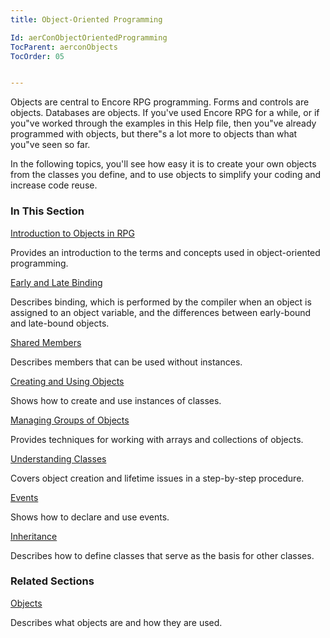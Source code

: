 ```yaml
---
title: Object-Oriented Programming

Id: aerConObjectOrientedProgramming
TocParent: aerconObjects
TocOrder: 05


---
```


Objects are central to Encore RPG programming. Forms and controls are objects. Databases are objects. If you've used Encore RPG for a while, or if you"ve worked through the examples in this Help file, then you"ve already programmed with objects, but there"s a lot more to objects than what you"ve seen so far. 

In the following topics, you'll see how easy it is to create your own objects from the classes you define, and to use objects to simplify your coding and increase code reuse. 

### In This Section

[Introduction to Objects in RPG](/manuals/IntroductiontoObjects.html)

Provides an introduction to the terms and concepts used in object-oriented
                programming.


[Early and Late Binding](/manuals/EarlyandLateBinding.html)

Describes binding, which is performed by the compiler when an object is 	assigned to an object variable, and the differences between early-bound and 	late-bound objects.


[Shared Members](/manuals/SharedMembers.html)

Describes members that can be used without instances.


[Creating and Using Objects](/manuals/CreatingandUsingObjectsMain.html)

Shows how to create and use instances of classes.



[Managing Groups of Objects](/concepts/arrays/intro.html)

Provides techniques for working with arrays and collections of objects.


[Understanding Classes](/manuals/UnderstandingClassesMain.html)

Covers object creation and lifetime issues in a step-by-step procedure.


[Events](/manuals/EventsMain.html)

Shows how to declare and use events.


[Inheritance](/manuals/InheritanceMain.html)

Describes how to define classes that serve as the basis for other classes.


### Related Sections
[Objects](Objects.html) 

Describes what objects are and how they are used.


